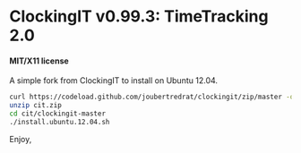 ClockingIT v0.99.3: TimeTracking 2.0
====================================
#### MIT/X11 license


A simple fork from ClockingIT to install on Ubuntu 12.04.

```sh
curl https://codeload.github.com/joubertredrat/clockingit/zip/master -o cit.zip
unzip cit.zip
cd cit/clockingit-master
./install.ubuntu.12.04.sh
```

Enjoy,
